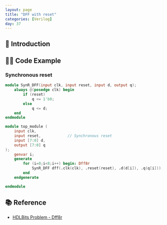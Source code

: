 ```yaml
---
layout: page
title: "DFF with reset"
categories: [Verilog]
day: 37
---
```


## 📌 Introduction

## 🧑‍💻 Code Example

### Synchronous reset
```verilog
module SynR_DFF(input clk, input reset, input d, output q);
    always @(posedge clk) begin
        if (reset) 
            q <= 1'b0;
        else
            q <= d; 
    end
endmodule

module top_module (
    input clk,
    input reset,            // Synchronous reset
    input [7:0] d,
    output [7:0] q
);
    genvar i;
    generate
        for (i=0;i<8;i++) begin: Dff8r
            SynR_DFF dff(.clk(clk), .reset(reset), .d(d[i]), .q(q[i]));
        end
    endgenerate

endmodule
```

## 📚 Reference
* [HDLBits Problem - Dff8r](https://hdlbits.01xz.net/wiki/Dff8r)
